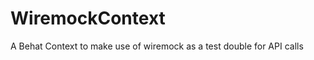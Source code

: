 WiremockContext
===============

A Behat Context to make use of wiremock as a test double for API calls
